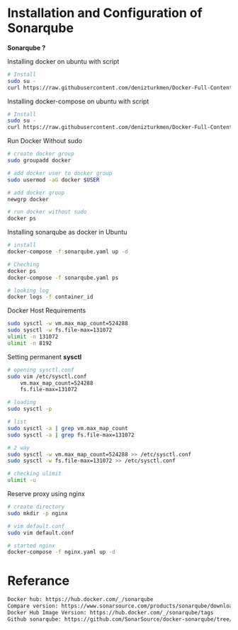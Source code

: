 # Installation and Configuration of Sonarqube

**Sonarqube ?**
 
Installing docker on ubuntu with script
``` bash
# Install
sudo su -
curl https://raw.githubusercontent.com/denizturkmen/Docker-Full-Content-Notes/main/Installing%20useful%20tools/Sonarqube/docker-install.sh | bash

```

Installing docker-compose on ubuntu with script
``` bash
# Install
sudo su -
curl https://raw.githubusercontent.com/denizturkmen/Docker-Full-Content-Notes/main/Installing%20useful%20tools/Sonarqube/docker-compose-install.sh | bash

```

Run Docker Without sudo
``` bash
# create docker group
sudo groupadd docker

# add docker user to docker group
sudo usermod -aG docker $USER

# add docker group
newgrp docker

# run docker without sudo
docker ps
```


Installing sonarqube as docker in Ubuntu
``` bash
# install
docker-compose -f sonarqube.yaml up -d 

# Cheching
docker ps 
docker-compose -f sonarqube.yaml ps

# looking log
docker logs -f container_id

```

Docker Host Requirements
``` bash
sudo sysctl -w vm.max_map_count=524288
sudo sysctl -w fs.file-max=131072
ulimit -n 131072
ulimit -n 8192

```

Setting permanent **sysctl**
``` bash
# opening sysctl.conf
sudo vim /etc/sysctl.conf
    vm.max_map_count=524288
    fs.file-max=131072

# loading
sudo sysctl -p

# list
sudo sysctl -a | grep vm.max_map_count
sudo sysctl -a | grep fs.file-max=131072

# 2 way
sudo sysctl -w vm.max_map_count=524288 >> /etc/sysctl.conf
sudo sysctl -w fs.file-max=131072 >> /etc/sysctl.conf

# checking ulimit
ulimit -u

```


Reserve proxy using nginx
``` bash
# create directory
sudo mkdir -p nginx

# vim default.conf
sudo vim default.conf

# started nginx 
docker-compose -f nginx.yaml up -d 

```








# Referance
``` bash
Docker hub: https://hub.docker.com/_/sonarqube
Compare version: https://www.sonarsource.com/products/sonarqube/downloads/
Docker Hub Image Version: https://hub.docker.com/_/sonarqube/tags
Github sonarqube: https://github.com/SonarSource/docker-sonarqube/tree/master

```